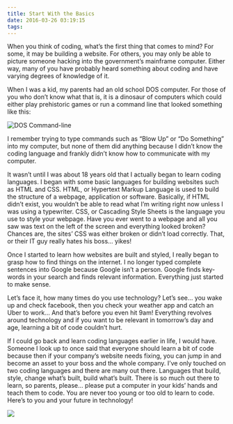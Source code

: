 ```yaml
---
title: Start With the Basics
date: 2016-03-26 03:19:15
tags:
---
```

When you think of coding, what’s the first thing that comes to mind? For some, it may be building a website. For others, you may only be able to picture someone hacking into the government’s mainframe computer. Either way, many of you have probably heard something about coding and have varying degrees of knowledge of it.

  When I was a kid, my parents had an old school DOS computer. For those of you who don’t know what that is, it is a dinosaur of computers which could either play prehistoric games or run a command line that looked something like this:

![DOS Command-line](http://www.lian98.biz/liandos/doc.en/images/u_term_01.gif)

I remember trying to type commands such as “Blow Up” or “Do Something” into my computer, but none of them did anything because I didn’t know the coding language and frankly didn’t know how to communicate with my computer.

  It wasn’t until I was about 18 years old that I actually began to learn coding languages. I began with some basic languages for building websites such as HTML and CSS. HTML, or Hypertext Markup Language is used to build the structure of a webpage, application or software. Basically, if HTML didn’t exist, you wouldn’t be able to read what I’m writing right now unless I was using a typewriter. CSS, or Cascading Style Sheets is the language you use to style your webpage. Have you ever went to a webpage and all you saw was text on the left of the screen and everything looked broken? Chances are, the sites’ CSS was either broken or didn’t load correctly. That, or their IT guy really hates his boss… yikes!

  Once I started to learn how websites are built and styled, I really began to grasp how to find things on the internet. I no longer typed complete sentences into Google because Google isn’t a person. Google finds key-words in your search and finds relevant information. Everything just started to make sense. 

  Let’s face it, how many times do you use technology? Let’s see… you wake up and check facebook, then you check your weather app and catch an Uber to work… And that’s before you even hit 9am! Everything revolves around technology and if you want to be relevant in tomorrow’s day and age, learning a bit of code couldn’t hurt.

If I could go back and learn coding languages earlier in life, I would have. Someone I look up to once said that everyone should learn a bit of code because then if your company’s website needs fixing, you can jump in and become an asset to your boss and the whole company. I’ve only touched on two coding languages and there are many out there. Languages that build, style, change what’s built, build what’s built. There is so much out there to learn, so parents, please… please put a computer in your kids’ hands and teach them to code. You are never too young or too old to learn to code. Here’s to you and your future in technology!

![](http://cdn.hitfix.com/photos/2600426/The_Great_Gatsby_second_trailer_featured_photo_gallery.jpg)
